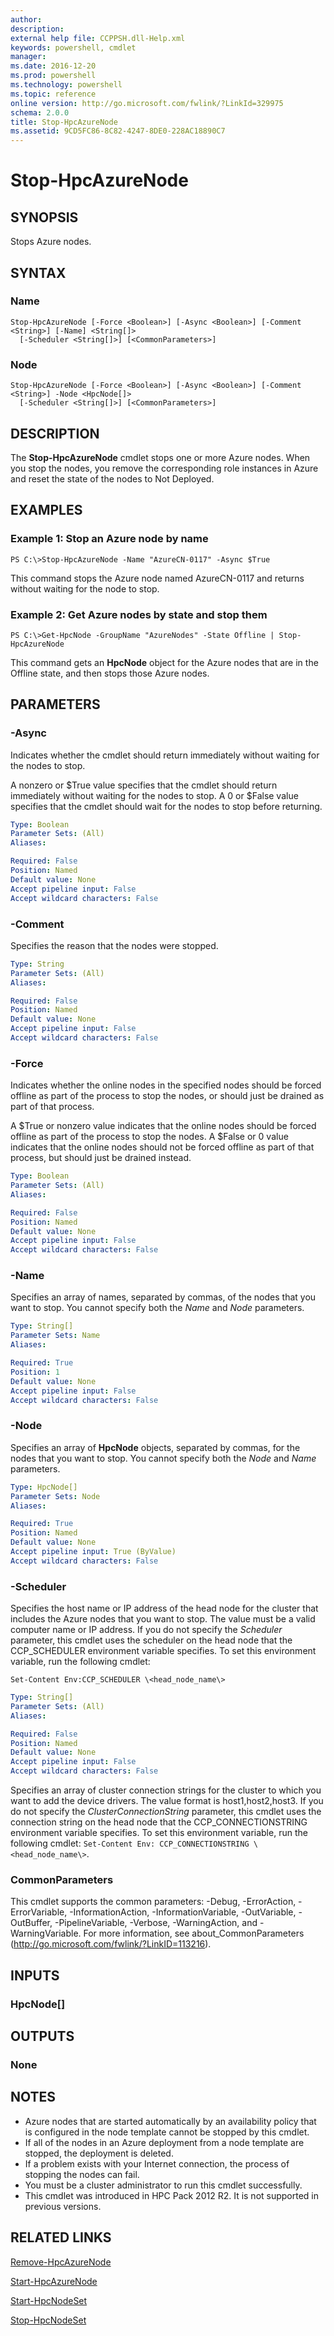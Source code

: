 ```yaml
---
author:
description:
external help file: CCPPSH.dll-Help.xml
keywords: powershell, cmdlet
manager:
ms.date: 2016-12-20
ms.prod: powershell
ms.technology: powershell
ms.topic: reference
online version: http://go.microsoft.com/fwlink/?LinkId=329975
schema: 2.0.0
title: Stop-HpcAzureNode
ms.assetid: 9CD5FC86-8C82-4247-8DE0-228AC18890C7
---
```


# Stop-HpcAzureNode

## SYNOPSIS
Stops Azure nodes.

## SYNTAX

### Name
```
Stop-HpcAzureNode [-Force <Boolean>] [-Async <Boolean>] [-Comment <String>] [-Name] <String[]>
  [-Scheduler <String[]>] [<CommonParameters>]
```

### Node
```
Stop-HpcAzureNode [-Force <Boolean>] [-Async <Boolean>] [-Comment <String>] -Node <HpcNode[]>
  [-Scheduler <String[]>] [<CommonParameters>]
```

## DESCRIPTION
The **Stop-HpcAzureNode** cmdlet stops one or more Azure nodes.
When you stop the nodes, you remove the corresponding role instances in Azure and reset the state of the nodes to Not Deployed.

## EXAMPLES

### Example 1: Stop an Azure node by name
```
PS C:\>Stop-HpcAzureNode -Name "AzureCN-0117" -Async $True
```

This command stops the Azure node named AzureCN-0117 and returns without waiting for the node to stop.

### Example 2: Get Azure nodes by state and stop them
```
PS C:\>Get-HpcNode -GroupName "AzureNodes" -State Offline | Stop-HpcAzureNode
```

This command gets an **HpcNode** object for the Azure nodes that are in the Offline state, and then stops those Azure nodes.

## PARAMETERS

### -Async
Indicates whether the cmdlet should return immediately without waiting for the nodes to stop.

A nonzero or $True value specifies that the cmdlet should return immediately without waiting for the nodes to stop.
A 0 or $False value specifies that the cmdlet should wait for the nodes to stop before returning.

```yaml
Type: Boolean
Parameter Sets: (All)
Aliases:

Required: False
Position: Named
Default value: None
Accept pipeline input: False
Accept wildcard characters: False
```

### -Comment
Specifies the reason that the nodes were stopped.

```yaml
Type: String
Parameter Sets: (All)
Aliases:

Required: False
Position: Named
Default value: None
Accept pipeline input: False
Accept wildcard characters: False
```

### -Force
Indicates whether the online nodes in the specified nodes should be forced offline as part of the process to stop the nodes, or should just be drained as part of that process.

A $True or nonzero value indicates that the online nodes should be forced offline as part of the process to stop the nodes.
A $False or 0 value indicates that the online nodes should not be forced offline as part of that process, but should just be drained instead.

```yaml
Type: Boolean
Parameter Sets: (All)
Aliases:

Required: False
Position: Named
Default value: None
Accept pipeline input: False
Accept wildcard characters: False
```

### -Name
Specifies an array of names, separated by commas, of the nodes that you want to stop.
You cannot specify both the *Name* and *Node* parameters.

```yaml
Type: String[]
Parameter Sets: Name
Aliases:

Required: True
Position: 1
Default value: None
Accept pipeline input: False
Accept wildcard characters: False
```

### -Node
Specifies an array of **HpcNode** objects, separated by commas, for the nodes that you want to stop.
You cannot specify both the *Node* and *Name* parameters.

```yaml
Type: HpcNode[]
Parameter Sets: Node
Aliases:

Required: True
Position: Named
Default value: None
Accept pipeline input: True (ByValue)
Accept wildcard characters: False
```

### -Scheduler
Specifies the host name or IP address of the head node for the cluster that includes the Azure nodes that you want to stop.
The value must be a valid computer name or IP address.
If you do not specify the *Scheduler* parameter, this cmdlet uses the scheduler on the head node that the CCP_SCHEDULER environment variable specifies.
To set this environment variable, run the following cmdlet:

`Set-Content Env:CCP_SCHEDULER \<head_node_name\>`

```yaml
Type: String[]
Parameter Sets: (All)
Aliases:

Required: False
Position: Named
Default value: None
Accept pipeline input: False
Accept wildcard characters: False
```


Specifies an array of cluster connection strings for the cluster to which you want to add the device drivers.
The value format is host1,host2,host3.
If you do not specify the *ClusterConnectionString* parameter, this cmdlet uses the connection string on the head node that the CCP_CONNECTIONSTRING environment variable specifies.
To set this environment variable, run the following cmdlet: `Set-Content Env: CCP_CONNECTIONSTRING \<head_node_name\>`.

### CommonParameters
This cmdlet supports the common parameters: -Debug, -ErrorAction, -ErrorVariable, -InformationAction, -InformationVariable, -OutVariable, -OutBuffer, -PipelineVariable, -Verbose, -WarningAction, and -WarningVariable. For more information, see about_CommonParameters (http://go.microsoft.com/fwlink/?LinkID=113216).

## INPUTS

### HpcNode[]

## OUTPUTS

### None

## NOTES
* Azure nodes that are started automatically by an availability policy that is configured in the node template cannot be stopped by this cmdlet.
* If all of the nodes in an Azure deployment from a node template are stopped, the deployment is deleted.
* If a problem exists with your Internet connection, the process of stopping the nodes can fail.
* You must be a cluster administrator to run this cmdlet successfully.
* This cmdlet was introduced in HPC Pack 2012 R2. It is not supported in previous versions.

## RELATED LINKS

[Remove-HpcAzureNode](./Remove-HpcAzureNode.md)

[Start-HpcAzureNode](./Start-HpcAzureNode.md)

[Start-HpcNodeSet](./Start-HpcNodeSet.md)

[Stop-HpcNodeSet](./Stop-HpcNodeSet.md)
